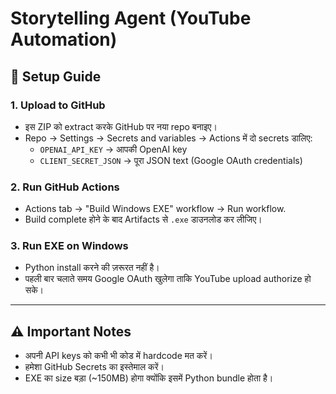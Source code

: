 # Storytelling Agent (YouTube Automation)

## 🚀 Setup Guide

### 1. Upload to GitHub
- इस ZIP को extract करके GitHub पर नया repo बनाइए।
- Repo → Settings → Secrets and variables → Actions में दो secrets डालिए:
  - `OPENAI_API_KEY` → आपकी OpenAI key
  - `CLIENT_SECRET_JSON` → पूरा JSON text (Google OAuth credentials)

### 2. Run GitHub Actions
- Actions tab → "Build Windows EXE" workflow → Run workflow.
- Build complete होने के बाद Artifacts से `.exe` डाउनलोड कर लीजिए।

### 3. Run EXE on Windows
- Python install करने की ज़रूरत नहीं है।
- पहली बार चलाते समय Google OAuth खुलेगा ताकि YouTube upload authorize हो सके।

---

## ⚠️ Important Notes
- अपनी API keys को कभी भी कोड में hardcode मत करें।
- हमेशा GitHub Secrets का इस्तेमाल करें।
- EXE का size बड़ा (~150MB) होगा क्योंकि इसमें Python bundle होता है।
